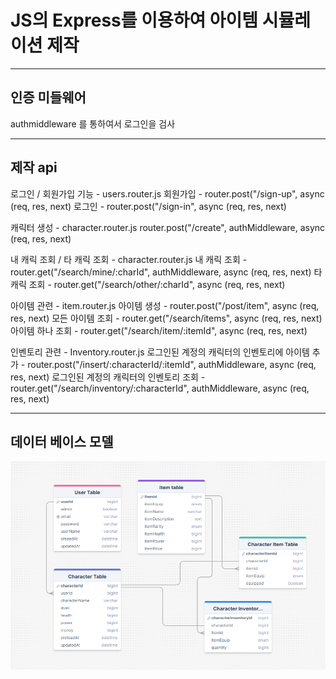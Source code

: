# JS의 Express를 이용하여 아이템 시뮬레이션 제작
***

## 인증 미들웨어
authmiddleware 를 통하여서 로그인을 검사
***

## 제작 api
로그인 / 회원가입 기능 - users.router.js
회원가입 - router.post("/sign-up", async (req, res, next)
로그인 - router.post("/sign-in", async (req, res, next)

캐릭터 생성 - character.router.js
router.post("/create", authMiddleware, async (req, res, next)

내 캐릭 조회 / 타 캐릭 조회 - character.router.js
내 캐릭 조회 - router.get("/search/mine/:charId", authMiddleware, async (req, res, next)
타 캐릭 조회 - router.get("/search/other/:charId", async (req, res, next)

아이템 관련 - item.router.js
아이템 생성 - router.post("/post/item", async (req, res, next)
모든 아이템 조회 - router.get("/search/items", async (req, res, next)
아이템 하나 조회 - router.get("/search/item/:itemId", async (req, res, next)

인벤토리 관련 - Inventory.router.js
로그인된 계정의 캐릭터의 인벤토리에 아이템 추가 - router.post("/insert/:characterId/:itemId", authMiddleware, async (req, res, next)
로그인된 계정의 캐릭터의 인벤토리 조회 - router.get("/search/inventory/:characterId", authMiddleware, async (req, res, next)

***
## 데이터 베이스 모델
![데이터베이스 모델 이미지](https://github.com/ssy1248/ItemSimulation/blob/main/%EC%95%84%EC%9D%B4%ED%85%9C%20%EC%8B%9C%EB%AE%AC%EB%A0%88%EC%9D%B4%ED%84%B0%20%EB%8D%B0%EC%9D%B4%ED%84%B0%20%EB%AA%A8%EB%8D%B8.png)
